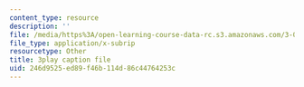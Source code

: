 ```yaml
---
content_type: resource
description: ''
file: /media/https%3A/open-learning-course-data-rc.s3.amazonaws.com/3-091sc-introduction-to-solid-state-chemistry-fall-2010/246d9525ed89f46b114d86c44764253c_iRh3Kpgg0Uc.srt
file_type: application/x-subrip
resourcetype: Other
title: 3play caption file
uid: 246d9525-ed89-f46b-114d-86c44764253c
---
```

